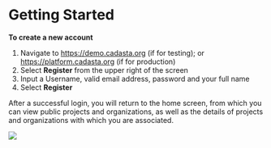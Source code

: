 # Getting Started

**To create a new account**

1. Navigate to https://demo.cadasta.org (if for testing); or https://platform.cadasta.org (if for production)
2. Select **Register** from the upper right of the screen
3. Input a Username, valid email address, password and your full name
4. Select **Register**

After a successful login, you will return to the home screen, from which you can view public projects and organizations, as well as the details of projects and organizations with which you are associated.

![](/assets/login_page.png)

